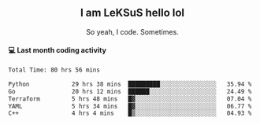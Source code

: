 <h2 align="center">I am LeKSuS hello lol</h2>
<p align="center">So yeah, I code. Sometimes.</p>

#### :computer: Last month coding activity
<!--START_SECTION:waka-->

```txt
Total Time: 80 hrs 56 mins

Python            29 hrs 38 mins  █████████░░░░░░░░░░░░░░░░   35.94 %
Go                20 hrs 12 mins  ██████░░░░░░░░░░░░░░░░░░░   24.49 %
Terraform         5 hrs 48 mins   █▓░░░░░░░░░░░░░░░░░░░░░░░   07.04 %
YAML              5 hrs 34 mins   █▓░░░░░░░░░░░░░░░░░░░░░░░   06.77 %
C++               4 hrs 4 mins    █▒░░░░░░░░░░░░░░░░░░░░░░░   04.93 %
```

<!--END_SECTION:waka-->
